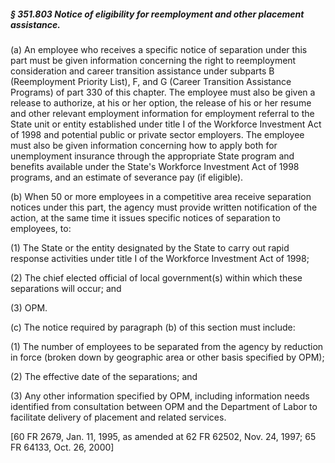 ##### § 351.803 Notice of eligibility for reemployment and other placement assistance. #####

(a) An employee who receives a specific notice of separation under this part must be given information concerning the right to reemployment consideration and career transition assistance under subparts B (Reemployment Priority List), F, and G (Career Transition Assistance Programs) of part 330 of this chapter. The employee must also be given a release to authorize, at his or her option, the release of his or her resume and other relevant employment information for employment referral to the State unit or entity established under title I of the Workforce Investment Act of 1998 and potential public or private sector employers. The employee must also be given information concerning how to apply both for unemployment insurance through the appropriate State program and benefits available under the State's Workforce Investment Act of 1998 programs, and an estimate of severance pay (if eligible).

(b) When 50 or more employees in a competitive area receive separation notices under this part, the agency must provide written notification of the action, at the same time it issues specific notices of separation to employees, to:

(1) The State or the entity designated by the State to carry out rapid response activities under title I of the Workforce Investment Act of 1998;

(2) The chief elected official of local government(s) within which these separations will occur; and

(3) OPM.

(c) The notice required by paragraph (b) of this section must include:

(1) The number of employees to be separated from the agency by reduction in force (broken down by geographic area or other basis specified by OPM);

(2) The effective date of the separations; and

(3) Any other information specified by OPM, including information needs identified from consultation between OPM and the Department of Labor to facilitate delivery of placement and related services.

[60 FR 2679, Jan. 11, 1995, as amended at 62 FR 62502, Nov. 24, 1997; 65 FR 64133, Oct. 26, 2000]